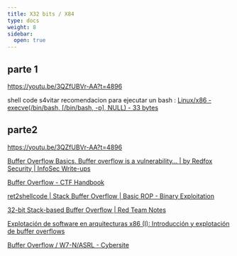 ```yaml
---
title: X32 bits / X84 
type: docs
weight: 8
sidebar:
  open: true
---
```


## parte 1

<https://youtu.be/3QZfUBVr-AA?t=4896>

shell code s4vitar recomendacion para ejecutar un bash :
[Linux/x86 - execve(/bin/bash, [/bin/bash, -p], NULL) - 33 bytes](https://shell-storm.org/shellcode/files/shellcode-606.html)

## parte2

<https://youtu.be/3QZfUBVr-AA?t=4896>

[Buffer Overflow Basics. Buffer overflow is a vulnerability… | by Redfox Security | InfoSec Write-ups](https://infosecwriteups.com/buffer-overflow-basics-687f61216ebc)

[Buffer Overflow - CTF Handbook](https://ctf101.org/binary-exploitation/buffer-overflow/)

[ret2shellcode | Stack Buffer Overflow | Basic ROP - Binary Exploitation](https://www.youtube.com/watch?v=CJZXvvCV6ao&ab_channel=ExploitBlizzard)

[32-bit Stack-based Buffer Overflow | Red Team Notes](https://www.ired.team/offensive-security/code-injection-process-injection/binary-exploitation/stack-based-buffer-overflow)

[Explotación de software en arquitecturas x86 (I): Introducción y explotación de buffer overflows](https://blog.softtek.com/es/explotaci%C3%B3n-de-software-en-arquitecturas-x86-i-introducci%C3%B3n-y-explotaci%C3%B3n-de-un-buffer-overflow)

[Buffer Overflow / W7-N/ASRL - Cybersite](https://marlinho98.github.io/windows/bof/)
